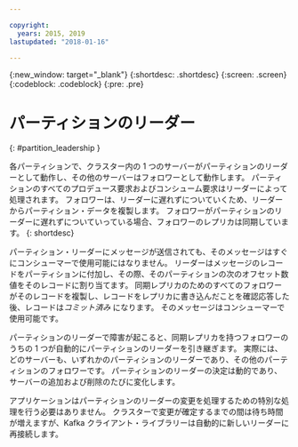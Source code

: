 ```yaml
---

copyright:
  years: 2015, 2019
lastupdated: "2018-01-16"

---
```


{:new_window: target="_blank"}
{:shortdesc: .shortdesc}
{:screen: .screen}
{:codeblock: .codeblock}
{:pre: .pre}


# パーティションのリーダー
{: #partition_leadership }

各パーティションで、クラスター内の 1 つのサーバーがパーティションのリーダーとして動作し、その他のサーバーはフォロワーとして動作します。 パーティションのすべてのプロデュース要求およびコンシューム要求はリーダーによって処理されます。 フォロワーは、リーダーに遅れずについていくため、リーダーからパーティション・データを複製します。 フォロワーがパーティションのリーダーに遅れずについていっている場合、フォロワーのレプリカは同期しています。
{: shortdesc}

パーティション・リーダーにメッセージが送信されても、そのメッセージはすぐにコンシューマーで使用可能にはなりません。 リーダーはメッセージのレコードをパーティションに付加し、その際、そのパーティションの次のオフセット数値をそのレコードに割り当てます。 同期レプリカのためのすべてのフォロワーがそのレコードを複製し、レコードをレプリカに書き込んだことを確認応答した後、レコードは*コミット済み* になります。 そのメッセージはコンシューマーで使用可能です。

パーティションのリーダーで障害が起こると、同期レプリカを持つフォロワーのうちの 1 つが自動的にパーティションのリーダーを引き継ぎます。 実際には、どのサーバーも、いずれかのパーティションのリーダーであり、その他のパーティションのフォロワーです。 パーティションのリーダーの決定は動的であり、サーバーの追加および削除のたびに変化します。

アプリケーションはパーティションのリーダーの変更を処理するための特別な処理を行う必要はありません。 クラスターで変更が確定するまでの間は待ち時間が増えますが、Kafka クライアント・ライブラリーは自動的に新しいリーダーに再接続します。
